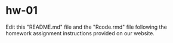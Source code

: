 # hw-01
Edit this "README.md" file and the "Rcode.rmd" file following the homework assignment instructions provided on our website.
